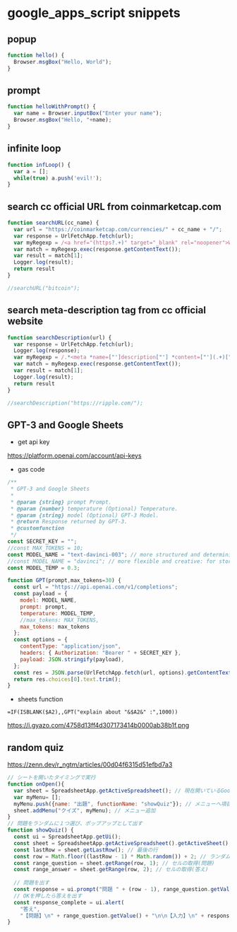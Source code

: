 # google_apps_script snippets


## popup
```javascript
function hello() {
  Browser.msgBox("Hello, World");
}
```

## prompt
```javascript
function helloWithPrompt() {
  var name = Browser.inputBox("Enter your name");
  Browser.msgBox("Hello, "+name);
}
```

## infinite loop
```javascript
function infLoop() {
  var a = [];
  while(true) a.push('evil!');
}
```

## search cc official URL from coinmarketcap.com
```javascript
function searchURL(cc_name) {
  var url = "https://coinmarketcap.com/currencies/" + cc_name + "/";
  var response = UrlFetchApp.fetch(url);
  var myRegexp = /<a href="(https?.+)" target="_blank" rel="noopener">Website<\/a>/i;
  var match = myRegexp.exec(response.getContentText());
  var result = match[1];
  Logger.log(result);
  return result
}

//searchURL("bitcoin");
```

## search meta-description tag from cc official website
```javascript
function searchDescription(url) {
  var response = UrlFetchApp.fetch(url);
  Logger.log(response);
  var myRegexp = /.*<meta *name=["']description["'] *content=["'](.+)["'].*\/?>.*/i;
  var match = myRegexp.exec(response.getContentText());
  var result = match[1];
  Logger.log(result);
  return result
}

//searchDescription("https://ripple.com/");
```


## GPT-3 and Google Sheets

- get api key

https://platform.openai.com/account/api-keys

- gas code

```js
/**
 * GPT-3 and Google Sheets
 *
 * @param {string} prompt Prompt.
 * @param {number} temperature (Optional) Temperature.
 * @param {string} model (Optional) GPT-3 Model.
 * @return Response returned by GPT-3.
 * @customfunction
 */
const SECRET_KEY = "";
//const MAX_TOKENS = 10;
const MODEL_NAME = "text-davinci-003"; // more structured and deterministic: for data
//const MODEL_NAME = "davinci"; // more flexible and creative: for stories, chatbots
const MODEL_TEMP = 0.3;

function GPT(prompt,max_tokens=30) {
  const url = "https://api.openai.com/v1/completions";
  const payload = {
    model: MODEL_NAME,
    prompt: prompt,
    temperature: MODEL_TEMP,
    //max_tokens: MAX_TOKENS,
    max_tokens: max_tokens
  };
  const options = {
    contentType: "application/json",
    headers: { Authorization: "Bearer " + SECRET_KEY },
    payload: JSON.stringify(payload),
  };
  const res = JSON.parse(UrlFetchApp.fetch(url, options).getContentText());
  return res.choices[0].text.trim();
}

```

- sheets function

```
=IF(ISBLANK($A2),,GPT("explain about "&$A2&" :",1000))
```

https://i.gyazo.com/4758d13ff4d307173414b0000ab38b1f.png


## random quiz

https://zenn.dev/r_ngtm/articles/00d04f6315d51efbd7a3

```js
// シートを開いたタイミングで実行
function onOpen(){
  var sheet = SpreadsheetApp.getActiveSpreadsheet(); // 現在開いているGoogleスプレッドシート
  var myMenu= [];
  myMenu.push({name: "出題", functionName: "showQuiz"}); // メニューへ項目の登録
  sheet.addMenu("クイズ", myMenu); // メニュー追加
}
// 問題をランダムに１つ選び、ポップアップとして出す
function showQuiz() { 
  const ui = SpreadsheetApp.getUi(); 
  const sheet = SpreadsheetApp.getActiveSpreadsheet().getActiveSheet(); // 現在開いているシート
  const lastRow = sheet.getLastRow(); // 最後の行
  const row = Math.floor((lastRow - 1) * Math.random()) + 2; // ランダム抽選  
  const range_question = sheet.getRange(row, 1); // セルの取得(問題)
  const range_answer = sheet.getRange(row, 2); // セルの取得(答え)
  
  // 問題を出す
  const response = ui.prompt("問題 " + (row - 1), range_question.getValue(), ui.ButtonSet.OK);
  // OKを押したら答えを出す
  const response_complete = ui.alert(
    "答え", 
    "【問題】\n" + range_question.getValue() + "\n\n【入力】\n" + response.getResponseText() + "\n\n【答え】\n" + range_answer.getValue(), ui.ButtonSet.OK);
}
```



